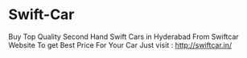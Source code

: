 # Swift-Car
Buy Top Quality Second Hand Swift Cars in Hyderabad From Swiftcar Website To get Best  Price For Your Car  Just visit : http://swiftcar.in/
